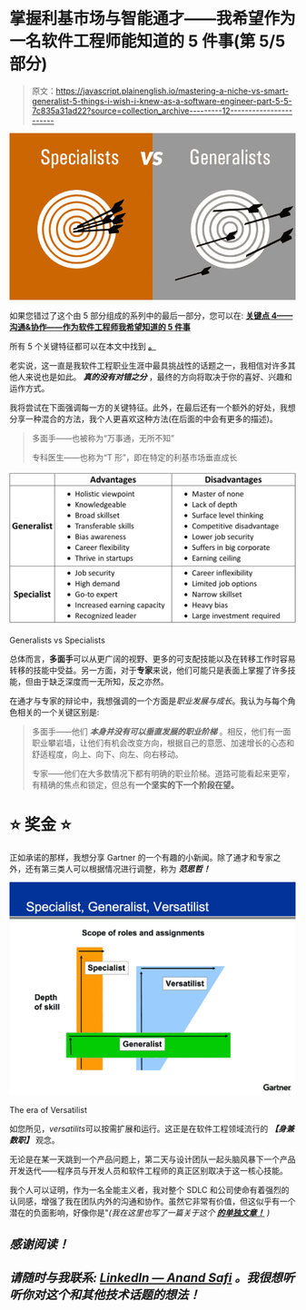 # 掌握利基市场与智能通才——我希望作为一名软件工程师能知道的 5 件事(第 5/5 部分)

> 原文：<https://javascript.plainenglish.io/mastering-a-niche-vs-smart-generalist-5-things-i-wish-i-knew-as-a-software-engineer-part-5-5-7c835a31ad22?source=collection_archive---------12----------------------->

![](img/a5386314c253a00a0ac8cc1bacca8346.png)

如果您错过了这个由 5 部分组成的系列中的最后一部分，您可以在: [**关键点 4——沟通&协作——作为软件工程师我希望知道的 5 件事**](https://anandsafi.medium.com/communicate-collaborate-5-things-i-wish-i-knew-as-a-software-engineer-part-4-5-4ee303cd764a)

所有 5 个关键特征都可以在本文中找到 [**。**](http://%20https//link.medium.com/c3RhPQcQzcb)

老实说，这一直是我软件工程职业生涯中最具挑战性的话题之一，我相信对许多其他人来说也是如此。 ***真的没有对错之分*** ，最终的方向将取决于你的喜好、兴趣和运作方式。

我将尝试在下面强调每一方的关键特征。此外，在最后还有一个额外的好处，我想分享一种混合的方法，我个人更喜欢这种方法(在后面的中会有更多的描述)。

> 多面手——也被称为“万事通，无所不知”
> 
> 专科医生——也称为“T 形”，即在特定的利基市场垂直成长

![](img/96f6706796928b924a458b695367a536.png)

Generalists vs Specialists

总体而言，**多面手**可以从更广阔的视野、更多的可支配技能以及在转移工作时容易转移的技能中受益。另一方面，对于**专家**来说，他们可能只是表面上掌握了许多技能，但由于缺乏深度而一无所知，反之亦然。

在通才与专家的辩论中，我想强调的一个方面是*职业发展与成长*。我认为与每个角色相关的一个关键区别是:

> 多面手——他们 ***本身并没有可以垂直发展的职业阶梯*** 。相反，他们有一面职业攀岩墙，让他们有机会改变方向，根据自己的意愿、加速增长的心态和舒适程度，向上、向下、向左、向右移动。
> 
> 专家——他们在大多数情况下都有明确的职业阶梯。道路可能看起来更窄，有精确的焦点和锁定，但总有**一个坚实的下一个阶段在望。**

# ⭐ **奖金** ⭐

正如承诺的那样，我想分享 Gartner 的一个有趣的小新闻。除了通才和专家之外，还有第三类人可以根据情况进行调整，称为 ***范思哲！***

![](img/5a44f635cbdb4d55d813c72b19eb51c2.png)

The era of Versatilist

如您所见，*versatilits*可以按需扩展和运行。这正是在软件工程领域流行的 ***【身兼数职】*** 观念。

无论是在某一天跳到一个产品问题上，第二天与设计团队一起头脑风暴下一个产品开发迭代——程序员与开发人员和软件工程师的真正区别取决于这一核心技能。

我个人可以证明，作为一名全能主义者，我对整个 SDLC 和公司使命有着强烈的认同感，增强了我在团队内外的沟通和协作。虽然它非常有价值，但这似乎有一个潜在的负面影响，好像你是"*(我在这里也写了一篇关于这个 [**的单独文章！**](https://anandsafi.medium.com/key-point-1-spreading-too-thin-5-things-i-wish-i-knew-as-a-software-engineer-9eee39b40553) )*

## *感谢阅读！*

## *请随时与我联系: [LinkedIn — Anand Safi](https://www.linkedin.com/in/anandsafi) 。我很想听听你对这个和其他技术话题的想法！*